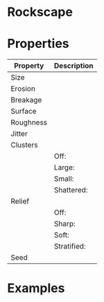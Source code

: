 # Rockscape


# Properties


| Property | Description| 
| -------- | -----------|
| Size |  |
| Erosion |  |
| Breakage |  |
| Surface |  |
| Roughness |  |
| Jitter |  |
| Clusters |  |
| | Off: <desc> |
| | Large: <desc> |
| | Small: <desc> |
| | Shattered: <desc> |
| Relief |  |
| | Off: <desc> |
| | Sharp: <desc> |
| | Soft: <desc> |
| | Stratified: <desc> |
| Seed |  |




# Examples
